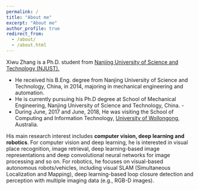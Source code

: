 ```yaml
---
permalink: /
title: "About me"
excerpt: "About me"
author_profile: true
redirect_from: 
  - /about/
  - /about.html
---
```


Xiwu Zhang is a Ph.D. student from [Nanjing University of Science and Technology (NJUST).](http://www.njust.edu.cn/)

- He received his B.Eng. degree from Nanjing University of Science and Technology, China, in 2014, majoring in mechanical engineering and automation. 
- He is currently pursuing his Ph.D degree at School of Mechanical Engineering, Nanjing University of Science and Technology, China. -
- During June, 2017 and June, 2018, He was visiting the School of Computing and Information Technology, [University of Wollongong](https://www.uow.edu.au/), Australia.

His main research interest includes **computer vision, deep learning and robotics**. For computer vision and deep learning, he is interested in visual place recognition, image retrieval, deep learning-based image representations and deep convolutional neural networks for image processing and so on. For robotics, he focuses on visual-based autonomous robots/vehicles, including visual SLAM (Simultaneous Localization and Mapping), deep learning-based loop closure detection and perception with multiple imaging data (e.g., RGB-D images).


